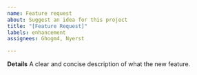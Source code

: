 ```yaml
---
name: Feature request
about: Suggest an idea for this project
title: "[Feature Request]"
labels: enhancement
assignees: Ghogm4, Nyerst

---
```


**Details**
A clear and concise description of what the new feature.
